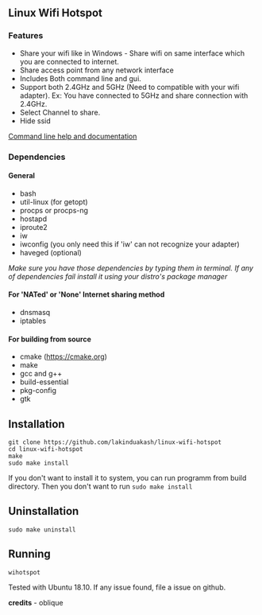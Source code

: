 ## Linux Wifi Hotspot

### Features
 
* Share your wifi like in Windows - Share wifi on same interface which you are connected to internet.
* Share access point from any network interface
* Includes Both command line and gui.
* Support both 2.4GHz and 5GHz (Need to compatible with your wifi adapter). Ex: You have connected to 5GHz and share connection with 2.4GHz.
* Select Channel to share.
* Hide ssid

[Command line help and documentation](src/scripts/README.md)

### Dependencies

#### General
* bash
* util-linux (for getopt)
* procps or procps-ng
* hostapd
* iproute2
* iw
* iwconfig (you only need this if 'iw' can not recognize your adapter)
* haveged (optional)

_Make sure you have those dependencies by typing them in terminal. If any of dependencies fail
install it using your distro's package manager_

#### For 'NATed' or 'None' Internet sharing method
* dnsmasq
* iptables

#### For building from source

* cmake (https://cmake.org)
* make
* gcc and g++
* build-essential
* pkg-config
* gtk



## Installation
    git clone https://github.com/lakinduakash/linux-wifi-hotspot
    cd linux-wifi-hotspot
    make
    sudo make install
    
    
If you don't want to install it to system, you can run programm from build directory. Then you don't want to run `sudo make install`
    
    
## Uninstallation
    sudo make uninstall
    
## Running
 `wihotspot`
    
Tested with Ubuntu 18.10. If any issue found, file a issue on github.

**credits** - oblique
